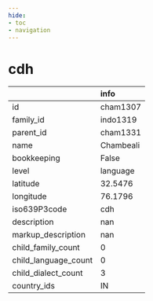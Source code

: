 ```yaml
---
hide:
- toc
- navigation
---
```

# cdh
|                      | info      |
|:---------------------|:----------|
| id                   | cham1307  |
| family_id            | indo1319  |
| parent_id            | cham1331  |
| name                 | Chambeali |
| bookkeeping          | False     |
| level                | language  |
| latitude             | 32.5476   |
| longitude            | 76.1796   |
| iso639P3code         | cdh       |
| description          | nan       |
| markup_description   | nan       |
| child_family_count   | 0         |
| child_language_count | 0         |
| child_dialect_count  | 3         |
| country_ids          | IN        |